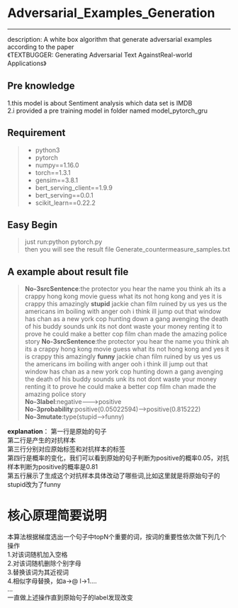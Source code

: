 # Adversarial_Examples_Generation 

------

description:  A white box algorithm that generate adversarial examples according to the paper  
《TEXTBUGGER: Generating Adversarial Text AgainstReal-world Applications》

## Pre knowledge
1.this model is about Sentiment analysis which data set is IMDB  
2.i provided a pre training model in folder named model_pytorch_gru
## Requirement
> * python3
> * pytorch
> * numpy==1.16.0
> * torch==1.3.1
> * gensim==3.8.1
> * bert_serving_client==1.9.9
> * bert_serving==0.0.1
> * scikit_learn==0.22.2

## Easy Begin
> just run:python pytorch.py  
then you will see the result file Generate_countermeasure_samples.txt

## A example about result file
>**No-3srcSentence**:the protector you hear the name you think ah its a crappy hong kong movie guess what its not hong kong and yes it is crappy this amazingly **stupid** jackie chan film ruined by us yes us the americans im boiling with anger ooh i think ill jump out that window has chan as a new york cop hunting down a gang avenging the death of his buddy sounds unk its not dont waste your money renting it to prove he could make a better cop film chan made the amazing police story 
**No-3srcSentence**:the protector you hear the name you think ah its a crappy hong kong movie guess what its not hong kong and yes it is crappy this amazingly **funny** jackie chan film ruined by us yes us the americans im boiling with anger ooh i think ill jump out that window has chan as a new york cop hunting down a gang avenging the death of his buddy sounds unk its not dont waste your money renting it to prove he could make a better cop film chan made the amazing police story  
**No-3label**:negative--->positive  
**No-3probability**:positive(0.05022594)-->positive(0.815222)       
**No-3mutate**:type(stupid-->funny)  

**explanation**：
第一行是原始的句子  
第二行是产生的对抗样本  
第三行分别对应原始标签和对抗样本的标签  
第四行是概率的变化，我们可以看到原始的句子判断为positive的概率0.05，对抗样本判断为positive的概率是0.81   
第五行展示了生成这个对抗样本具体改动了哪些词,比如这里就是将原始句子的stupid改为了funny

# 核心原理简要说明
本算法根据梯度选出一个句子中topN个重要的词，按词的重要性依次做下列几个操作  
1.对该词随机加入空格  
2.对该词随机删除个别字母  
3.替换该词为其近视词  
4.相似字母替换，如a->@ l->1....  
...  
一直做上述操作直到原始句子的label发现改变  
